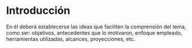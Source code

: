 Introducción
============

En él deberá establecerse las ideas que faciliten la
comprensión del tema, como ser: objetivos, antecedentes que
lo motivaron, enfoque empleado, herramientas utilizadas,
alcances, proyecciones, etc.
